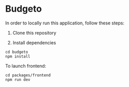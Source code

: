 # Budgeto

In order to locally run this application, follow these steps:

1. Clone this repository
  
2. Install dependencies
  

```
cd budgeto
npm install
```

To launch frontend:

```
cd packages/frontend
npm run dev
```
